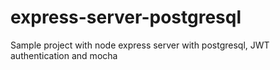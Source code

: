 # express-server-postgresql
Sample project with node express server with postgresql, JWT authentication and mocha  
